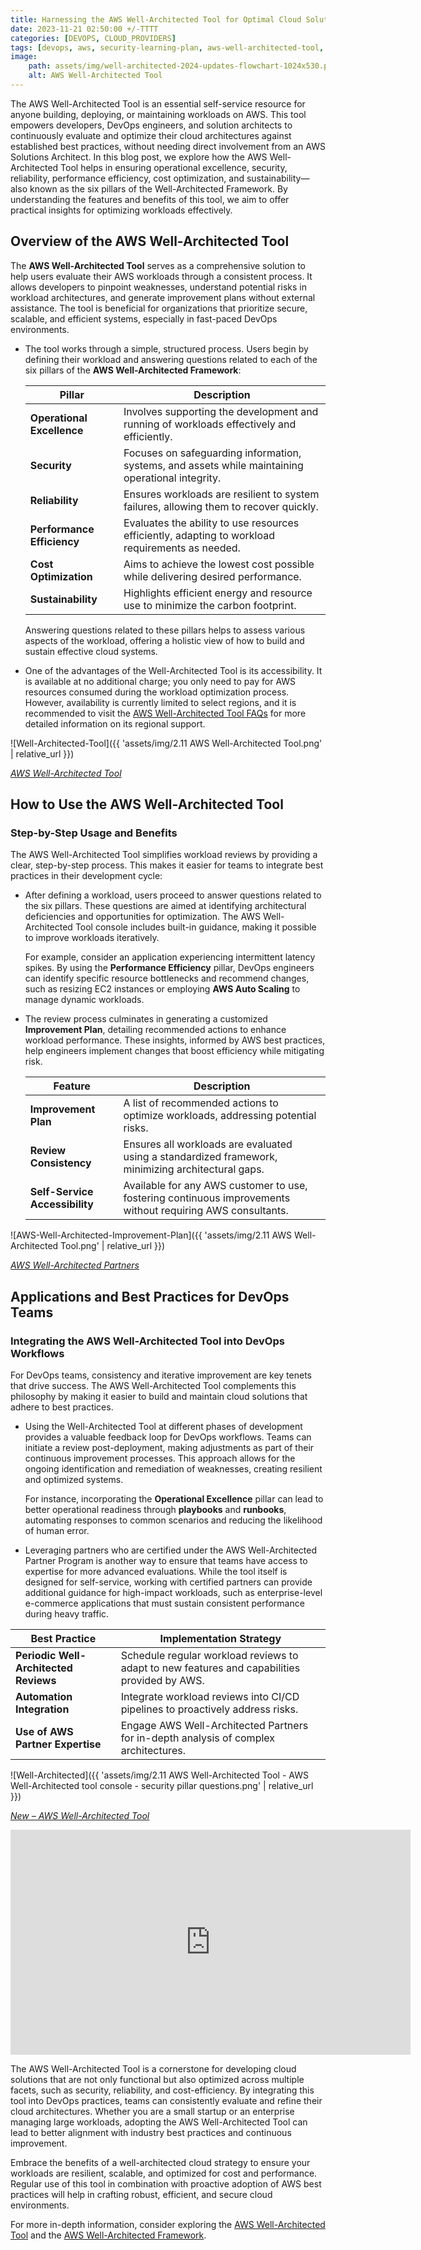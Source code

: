 ```yaml
---
title: Harnessing the AWS Well-Architected Tool for Optimal Cloud Solutions 
date: 2023-11-21 02:50:00 +/-TTTT
categories: [DEVOPS, CLOUD_PROVIDERS]
tags: [devops, aws, security-learning-plan, aws-well-architected-tool, cloud-optimization, workload-review, architecture-best-practices, cloud-providers]
image:
    path: assets/img/well-architected-2024-updates-flowchart-1024x530.png
    alt: AWS Well-Architected Tool 
---
```


The AWS Well-Architected Tool is an essential self-service resource for anyone building, deploying, or maintaining workloads on AWS. This tool empowers developers, DevOps engineers, and solution architects to continuously evaluate and optimize their cloud architectures against established best practices, without needing direct involvement from an AWS Solutions Architect. In this blog post, we explore how the AWS Well-Architected Tool helps in ensuring operational excellence, security, reliability, performance efficiency, cost optimization, and sustainability—also known as the six pillars of the Well-Architected Framework. By understanding the features and benefits of this tool, we aim to offer practical insights for optimizing workloads effectively.

## Overview of the AWS Well-Architected Tool

The **AWS Well-Architected Tool** serves as a comprehensive solution to help users evaluate their AWS workloads through a consistent process. It allows developers to pinpoint weaknesses, understand potential risks in workload architectures, and generate improvement plans without external assistance. The tool is beneficial for organizations that prioritize secure, scalable, and efficient systems, especially in fast-paced DevOps environments.

- The tool works through a simple, structured process. Users begin by defining their workload and answering questions related to each of the six pillars of the **AWS Well-Architected Framework**:
  
  | Pillar                | Description                                                                                   |
  |-----------------------|-----------------------------------------------------------------------------------------------|
  | **Operational Excellence** | Involves supporting the development and running of workloads effectively and efficiently.   |
  | **Security**              | Focuses on safeguarding information, systems, and assets while maintaining operational integrity. |
  | **Reliability**           | Ensures workloads are resilient to system failures, allowing them to recover quickly.       |
  | **Performance Efficiency** | Evaluates the ability to use resources efficiently, adapting to workload requirements as needed. |
  | **Cost Optimization**     | Aims to achieve the lowest cost possible while delivering desired performance.             |
  | **Sustainability**        | Highlights efficient energy and resource use to minimize the carbon footprint.             |

  Answering questions related to these pillars helps to assess various aspects of the workload, offering a holistic view of how to build and sustain effective cloud systems.

- One of the advantages of the Well-Architected Tool is its accessibility. It is available at no additional charge; you only need to pay for AWS resources consumed during the workload optimization process. However, availability is currently limited to select regions, and it is recommended to visit the [AWS Well-Architected Tool FAQs](https://aws.amazon.com/well-architected-tool/faqs/) for more detailed information on its regional support.

![Well-Architected-Tool]({{ 'assets/img/2.11 AWS Well-Architected Tool.png' | relative_url }})

*[AWS Well-Architected Tool](https://aws.amazon.com/well-architected-tool/)*

## How to Use the AWS Well-Architected Tool

### Step-by-Step Usage and Benefits
The AWS Well-Architected Tool simplifies workload reviews by providing a clear, step-by-step process. This makes it easier for teams to integrate best practices in their development cycle:

- After defining a workload, users proceed to answer questions related to the six pillars. These questions are aimed at identifying architectural deficiencies and opportunities for optimization. The AWS Well-Architected Tool console includes built-in guidance, making it possible to improve workloads iteratively.

  For example, consider an application experiencing intermittent latency spikes. By using the **Performance Efficiency** pillar, DevOps engineers can identify specific resource bottlenecks and recommend changes, such as resizing EC2 instances or employing **AWS Auto Scaling** to manage dynamic workloads.

- The review process culminates in generating a customized **Improvement Plan**, detailing recommended actions to enhance workload performance. These insights, informed by AWS best practices, help engineers implement changes that boost efficiency while mitigating risk.

  | Feature                       | Description                                                                  |
  |-------------------------------|------------------------------------------------------------------------------|
  | **Improvement Plan**          | A list of recommended actions to optimize workloads, addressing potential risks. |
  | **Review Consistency**        | Ensures all workloads are evaluated using a standardized framework, minimizing architectural gaps. |
  | **Self-Service Accessibility**| Available for any AWS customer to use, fostering continuous improvements without requiring AWS consultants. |

![AWS-Well-Architected-Improvement-Plan]({{ 'assets/img/2.11 AWS Well-Architected Tool.png' | relative_url }})

*[AWS Well-Architected Partners](https://partners.amazonaws.com/en/search/partners?facets=Program%20%3A%20AWS%20Well-Architected%20Partner%20Program)*

## Applications and Best Practices for DevOps Teams

### Integrating the AWS Well-Architected Tool into DevOps Workflows
For DevOps teams, consistency and iterative improvement are key tenets that drive success. The AWS Well-Architected Tool complements this philosophy by making it easier to build and maintain cloud solutions that adhere to best practices.

- Using the Well-Architected Tool at different phases of development provides a valuable feedback loop for DevOps workflows. Teams can initiate a review post-deployment, making adjustments as part of their continuous improvement processes. This approach allows for the ongoing identification and remediation of weaknesses, creating resilient and optimized systems.

  For instance, incorporating the **Operational Excellence** pillar can lead to better operational readiness through **playbooks** and **runbooks**, automating responses to common scenarios and reducing the likelihood of human error.

- Leveraging partners who are certified under the AWS Well-Architected Partner Program is another way to ensure that teams have access to expertise for more advanced evaluations. While the tool itself is designed for self-service, working with certified partners can provide additional guidance for high-impact workloads, such as enterprise-level e-commerce applications that must sustain consistent performance during heavy traffic.

| Best Practice                       | Implementation Strategy                                          |
|-------------------------------------|------------------------------------------------------------------|
| **Periodic Well-Architected Reviews** | Schedule regular workload reviews to adapt to new features and capabilities provided by AWS. |
| **Automation Integration**          | Integrate workload reviews into CI/CD pipelines to proactively address risks. |
| **Use of AWS Partner Expertise**    | Engage AWS Well-Architected Partners for in-depth analysis of complex architectures. |

![Well-Architected]({{ 'assets/img/2.11 AWS Well-Architected Tool - AWS Well-Architected tool console - security pillar questions.png' | relative_url }})

*[New – AWS Well-Architected Tool](https://aws.amazon.com/well-architected-tool/)*

<iframe id="lb-video-0_Youtube_api" sandbox="allow-scripts allow-same-origin allow-presentation allow-popups" allow="accelerometer; autoplay; encrypted-media; gyroscope; picture-in-picture" frameborder="0" allowfullscreen="1" title="How to start using AWS Trusted Advisor (11:45)" width="640" height="360" src="https://d3nn3d4w2aqyem.cloudfront.net/mp4/Getting_started_video.mp4" tabindex="-1" spellcheck="false"></iframe>

The AWS Well-Architected Tool is a cornerstone for developing cloud solutions that are not only functional but also optimized across multiple facets, such as security, reliability, and cost-efficiency. By integrating this tool into DevOps practices, teams can consistently evaluate and refine their cloud architectures. Whether you are a small startup or an enterprise managing large workloads, adopting the AWS Well-Architected Tool can lead to better alignment with industry best practices and continuous improvement.

Embrace the benefits of a well-architected cloud strategy to ensure your workloads are resilient, scalable, and optimized for cost and performance. Regular use of this tool in combination with proactive adoption of AWS best practices will help in crafting robust, efficient, and secure cloud environments.

For more in-depth information, consider exploring the [AWS Well-Architected Tool](https://aws.amazon.com/well-architected-tool/) and the [AWS Well-Architected Framework](https://aws.amazon.com/architecture/well-architected/).
